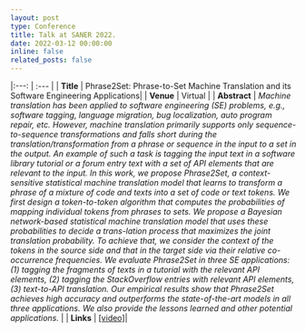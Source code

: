 ```yaml
---
layout: post
type: Conference
title: Talk at SANER 2022.
date: 2022-03-12 00:00:00
inline: false
related_posts: false
---
```


|:---: | :--- |
| **Title** | Phrase2Set: Phrase-to-Set Machine Translation and its Software Engineering Applications|
| **Venue** | Virtual |
| **Abstract** | *Machine translation has been applied to software engineering (SE) problems, e.g., software tagging, language migration, bug localization, auto program repair, etc. However, machine translation primarily supports only sequence-to-sequence transformations and falls short during the translation/transformation from a phrase or sequence in the input to a set in the output. An example of such a task is tagging the input text in a software library tutorial or a forum entry text with a set of API elements that are relevant to the input. In this work, we propose Phrase2Set, a context-sensitive statistical machine translation model that learns to transform a phrase of a mixture of code and texts into a set of code or text tokens. We first design a token-to-token algorithm that computes the probabilities of mapping individual tokens from phrases to sets. We propose a Bayesian network-based statistical machine translation model that uses these probabilities to decide a trans-lation process that maximizes the joint translation probability. To achieve that, we consider the context of the tokens in the source side and that in the target side via their relative co-occurrence frequencies. We evaluate Phrase2Set in three SE applications: (1) tagging the fragments of texts in a tutorial with the relevant API elements, (2) tagging the StackOverflow entries with relevant API elements, (3) text-to-API translation. Our empirical results show that Phrase2Set achieves high accuracy and outperforms the state-of-the-art models in all three applications. We also provide the lessons learned and other potential applications.* |
| **Links** | [[video]](https://www.youtube.com/watch?v=oDpN6pkcoKc)|
